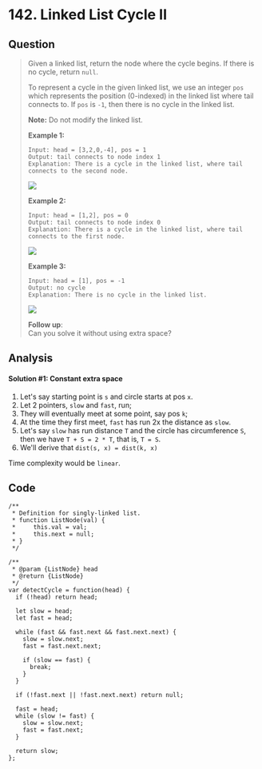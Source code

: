 # 142. Linked List Cycle II

## Question

> Given a linked list, return the node where the cycle begins. If there is no cycle, return `null`.
>
> To represent a cycle in the given linked list, we use an integer `pos` which represents the position \(0-indexed\) in the linked list where tail connects to. If `pos` is `-1`, then there is no cycle in the linked list.
>
> **Note:** Do not modify the linked list.
>
> **Example 1:**
>
> ```text
> Input: head = [3,2,0,-4], pos = 1
> Output: tail connects to node index 1
> Explanation: There is a cycle in the linked list, where tail connects to the second node.
> ```
>
> ![](https://assets.leetcode.com/uploads/2018/12/07/circularlinkedlist.png)
>
> **Example 2:**
>
> ```text
> Input: head = [1,2], pos = 0
> Output: tail connects to node index 0
> Explanation: There is a cycle in the linked list, where tail connects to the first node.
> ```
>
> ![](https://assets.leetcode.com/uploads/2018/12/07/circularlinkedlist_test2.png)
>
> **Example 3:**
>
> ```text
> Input: head = [1], pos = -1
> Output: no cycle
> Explanation: There is no cycle in the linked list.
> ```
>
> ![](https://assets.leetcode.com/uploads/2018/12/07/circularlinkedlist_test3.png)
>
> **Follow up**:  
> Can you solve it without using extra space?

## Analysis

#### Solution \#1: Constant extra space

1. Let's say starting point is `s` and circle starts at pos `x`.
2. Let 2 pointers, `slow` and `fast`, run;
3. They will eventually meet at some point, say pos `k`;
4. At the time they first meet, `fast` has run 2x the distance as `slow`.
5. Let's say `slow` has run distance `T` and the circle has circumference `S`, then we have `T + S = 2 * T`, that is, `T = S`.
6. We'll derive that `dist(s, x) = dist(k, x)`

Time complexity would be `linear`.

## Code

```text
/**
 * Definition for singly-linked list.
 * function ListNode(val) {
 *     this.val = val;
 *     this.next = null;
 * }
 */

/**
 * @param {ListNode} head
 * @return {ListNode}
 */
var detectCycle = function(head) {
  if (!head) return head;
  
  let slow = head;
  let fast = head;
  
  while (fast && fast.next && fast.next.next) {
    slow = slow.next;
    fast = fast.next.next;
    
    if (slow == fast) {
      break;
    }
  }
  
  if (!fast.next || !fast.next.next) return null;
  
  fast = head;
  while (slow != fast) {
    slow = slow.next;
    fast = fast.next;
  }
  
  return slow;
};
```

